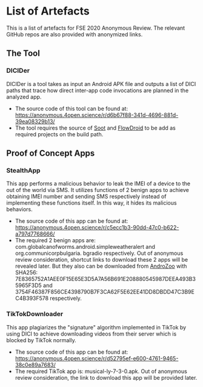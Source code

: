 # List of Artefacts

This is a list of artefacts for FSE 2020 Anonymous Review.
The relevant GitHub repos are also provided with anonymized links.
## The Tool
### DICIDer

DICIDer is a tool takes as input an Android APK file and outputs a list of DICI 
paths that trace how direct inter-app code invocations are planned in the analyzed app.
  * The source code of this tool can be found at: <https://anonymous.4open.science/r/d6b67f88-341d-4696-881d-39ea08329b13/>
  * The tool requires the source of [Soot](https://github.com/Sable/soot) and [FlowDroid](https://github.com/secure-software-engineering/FlowDroid) to be add as required projects on the build path.

## Proof of Concept Apps
### StealthApp

This app performs a malicious behavior to leak the IMEI of a device to the out
of the world via SMS.
It utilizes functions of 2 benign apps to achieve obtaining IMEI number and sending
SMS respectively instead of implementing these functions itself.
In this way, it hides its malicious behaviors.
  * The source code of this app can be found at: <https://anonymous.4open.science/r/c5ecc1b3-90dd-47c0-b622-a797d7768666/>
  * The required 2 benign apps are: com.globalcanofworms.android.simpleweatheralert and org.communicorpbulgaria. bgradio respectively. Out of anonymous review consideration, shortcut links to download these 2 apps will be revealed later. But they also can be downloaded from [AndroZoo](https://androzoo.uni.lu/) with SHA256: 7E8365752A1AEE0F15E65E3D5A7A56B691E208880545987DEEA493B35965F3D5 and 3754F46387F856CE4398790B7F3CA62F5E62EE41DD8DBDD47C3B9EC4B393F578 respectively.

### TikTokDownloader

This app plagiarizes the "signature" algorithm implemented in TikTok by using DICI
to achieve downloading videos from their server which is blocked by TikTok normally.
  * The source code of this app can be found at: <https://anonymous.4open.science/r/d52795ef-e600-4761-9465-38c0e89a7683/>
  * The required TikTok app is: musical-ly-7-3-0.apk. Out of anonymous review consideration, the link to download this app will be provided later.





